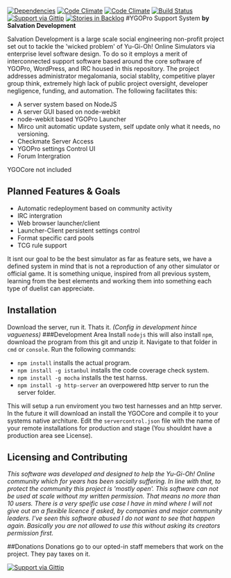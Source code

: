 [![Dependencies](https://david-dm.org/SalvationDevelopment/YGOPro-Support-System.svg)](https://david-dm.org/)
[![Code Climate](https://codeclimate.com/github/SalvationDevelopment/YGOPro-Support-System.png)](https://codeclimate.com/github/SalvationDevelopment/YGOPro-Support-System)
[![Code Climate](https://codeclimate.com/github/SalvationDevelopment/YGOPro-Support-System/coverage.png)](https://codeclimate.com/github/SalvationDevelopment/YGOPro-Support-System)
[![Build Status](https://travis-ci.org/SalvationDevelopment/YGOPro-Support-System.svg?branch=master)](https://travis-ci.org/SalvationDevelopment/YGOPro-Support-System)
[![Support via Gittip](http://img.shields.io/gittip/Zayelion.svg)](https://www.gittip.com/Zayelion/)
[![Stories in Backlog](https://badge.waffle.io/salvationdevelopment/ygopro-support-system.png?label=backlog&title=Plans )](https://waffle.io/salvationdevelopment/ygopro-support-system)
#YGOPro Support System
**by Salvation Development**

Salvation Development is a large scale social engineering non-profit project set out to tackle the 'wicked problem' of Yu-Gi-Oh! Online Simulators via enterprise level software design. To do so it employs a merit of interconnected support software based around the core software of YGOPro, WordPress, and IRC housed in this repository. The project addresses administrator megalomania, social stablity, competitive player group think, extremely high lack of public project oversight, developer negligence,  funding, and automation. The following facilitates this:
* A server system based on NodeJS 
* A server GUI based on node-webkit
* node-webkit based YGOPro Launcher
* Mirco unit automatic update system, self update only what it needs, no versioning.
* Checkmate Server Access
* YGOPro settings Control UI
* Forum Intergration

YGOCore not included

## Planned Features & Goals
* Automatic redeployment based on community activity
* IRC intergration
* Web browser launcher/client
* Launcher-Client persistent settings control
* Format specific card pools
* TCG rule support

It isnt our goal to be the best simulator as far as feature sets, we have a defined system in mind that is not a reproduction of any other simulator or official game. It is something unique, inspired from all previous system, learning from the best elements and working them into something each type of duelist can appreciate.


## Installation
Download the server, run it. Thats it. *(Config in development hince vagueness)*
###Development Area
Install `nodejs` this will also install `npm`, download the program from this git and unzip it. Navigate to that folder in `cmd` or `console`. Run the following commands:
* `npm install` installs the actual program.
* `npm install -g istanbul` installs the code coverage check system.
* `npm install -g mocha`  installs the test harnss.
* `npm install -g http-server`  an overpowered http server to run the server folder.

This will setup a run enviroment  you two test harnesses and an http server. In the future it will download an install the YGOCore and compile it to your systems native architure. Edit the `servercontrol.json` file with the name of your remote installations for production and stage (You shouldnt have a production area see License).

## Licensing and Contributing
*This software was developed and designed to help the Yu-Gi-Oh! Online community which for years has been socially suffering. In line with that, to protect the community this project is 'mostly open'. This software can not be used at scale without my written permission. That means no more than 10 users. There is a very speific use case I have in mind where I will not give out an a flexible licence if asked, by companies and major community leaders. I've seen this software abused I do not want to see that happen again. Basically you are not allowed to use this without asking its creators permission first.*

##Donations
Donations go to our opted-in staff memebers that work on the project. They pay taxes on it.


[![Support via Gittip](https://rawgithub.com/twolfson/gittip-badge/0.2.0/dist/gittip.png)](https://www.gittip.com/Zayelion/)
